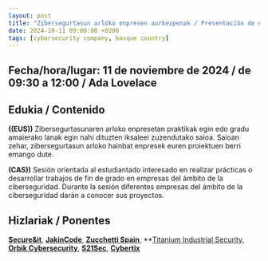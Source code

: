 ```yaml
---
layout: post
title: "Zibersegurtasun arloko enpresen aurkezpenak / Presentación de empresas del ámbito de la ciberseguridad"
date: 2024-10-11 09:00:00 +0200
tags: [cybersecurity company, basque country]
---
```


## Fecha/hora/lugar: 11 de noviembre de 2024 / de 09:30 a 12:00 / Ada Lovelace

## Edukia / Contenido

**((EUS))** Zibersegurtasunaren arloko enpresetan praktikak egin edo gradu amaierako lanak egin nahi dituzten iksaleei zuzendutako saioa. Saioan zehar, zibersegurtasun arloko hainbat enpresek euren proiektuen berri emango dute.

**(CAS))** Sesión orientada al estudiantado interesado en realizar prácticas o desarrollar trabajos de fin de grado en empresas del ámbito de la ciberseguridad. Durante la sesión diferentes empresas del ámbito de la ciberseguridad darán a conocer sus proyectos.

## Hizlariak / Ponentes

**[Secure&it](https://www.secureit.es/)**,  **[JakinCode](https://jakincode.com/)**, **[Zucchetti Spain](https://www.zucchetti.es/)**, **[Titanium Industrial Security](https://titaniumindustrialsecurity.com/), **[Orbik Cybersecurity](https://orbik-cybersecurity.com/)**, **[S21Sec](https://www.s21sec.com/)**, **[Cybertix](https://cybertix.tech/)**


